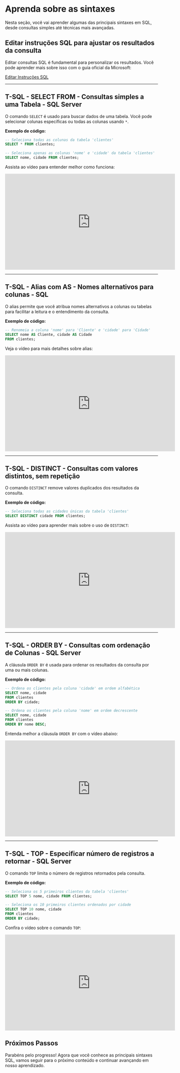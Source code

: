 # Aprenda sobre as sintaxes

Nesta seção, você vai aprender algumas das principais sintaxes em SQL, desde consultas simples até técnicas mais avançadas.

## Editar instruções SQL para ajustar os resultados da consulta

Editar consultas SQL é fundamental para personalizar os resultados. Você pode aprender mais sobre isso com o guia oficial da Microsoft:

[Editar Instruções SQL](https://support.microsoft.com/pt-br/topic/editar-instru%C3%A7%C3%B5es-sql-para-ajustar-os-resultados-da-consulta-5e10932d-20fc-4a66-bf40-b3f8b207e4a8)

---

## T-SQL - SELECT FROM - Consultas simples a uma Tabela - SQL Server

O comando `SELECT` é usado para buscar dados de uma tabela. Você pode selecionar colunas específicas ou todas as colunas usando `*`.

**Exemplo de código:**

```sql
-- Seleciona todas as colunas da tabela 'clientes'
SELECT * FROM clientes;

-- Seleciona apenas as colunas 'nome' e 'cidade' da tabela 'clientes'
SELECT nome, cidade FROM clientes;
```

Assista ao vídeo para entender melhor como funciona:

<iframe width="560" height="315" src="https://www.youtube.com/embed/0xO1rVj6oHA?si=iYKtQoN7__ADbsBl" title="YouTube video player" frameborder="0" allow="accelerometer; autoplay; clipboard-write; encrypted-media; gyroscope; picture-in-picture; web-share" referrerpolicy="strict-origin-when-cross-origin" allowfullscreen></iframe>

---

## T-SQL - Alias com AS - Nomes alternativos para colunas - SQL

O alias permite que você atribua nomes alternativos a colunas ou tabelas para facilitar a leitura e o entendimento da consulta.

**Exemplo de código:**

```sql
-- Renomeia a coluna 'nome' para 'Cliente' e 'cidade' para 'Cidade'
SELECT nome AS Cliente, cidade AS Cidade
FROM clientes;
```

Veja o vídeo para mais detalhes sobre alias:

<iframe width="560" height="315" src="https://www.youtube.com/embed/RbVvrcK5yJo?si=gVQdZrKkVSnZ0quL" title="YouTube video player" frameborder="0" allow="accelerometer; autoplay; clipboard-write; encrypted-media; gyroscope; picture-in-picture; web-share" referrerpolicy="strict-origin-when-cross-origin" allowfullscreen></iframe>

---

## T-SQL - DISTINCT - Consultas com valores distintos, sem repetição

O comando `DISTINCT` remove valores duplicados dos resultados da consulta.

**Exemplo de código:**

```sql
-- Seleciona todas as cidades únicas da tabela 'clientes'
SELECT DISTINCT cidade FROM clientes;
```

Assista ao vídeo para aprender mais sobre o uso de `DISTINCT`:

<iframe width="560" height="315" src="https://www.youtube.com/embed/scCo_1F6_Pg?si=-ak8GXPpcZc5OhUF" title="YouTube video player" frameborder="0" allow="accelerometer; autoplay; clipboard-write; encrypted-media; gyroscope; picture-in-picture; web-share" referrerpolicy="strict-origin-when-cross-origin" allowfullscreen></iframe>

---

## T-SQL - ORDER BY - Consultas com ordenação de Colunas - SQL Server

A cláusula `ORDER BY` é usada para ordenar os resultados da consulta por uma ou mais colunas.

**Exemplo de código:**

```sql
-- Ordena os clientes pela coluna 'cidade' em ordem alfabética
SELECT nome, cidade
FROM clientes
ORDER BY cidade;

-- Ordena os clientes pela coluna 'nome' em ordem decrescente
SELECT nome, cidade
FROM clientes
ORDER BY nome DESC;
```

Entenda melhor a cláusula `ORDER BY` com o vídeo abaixo:

<iframe width="560" height="315" src="https://www.youtube.com/embed/HNZxBgHW_VY?si=LUoS8Gvcri9_X2TE" title="YouTube video player" frameborder="0" allow="accelerometer; autoplay; clipboard-write; encrypted-media; gyroscope; picture-in-picture; web-share" referrerpolicy="strict-origin-when-cross-origin" allowfullscreen></iframe>

---

## T-SQL - TOP - Especificar número de registros a retornar - SQL Server

O comando `TOP` limita o número de registros retornados pela consulta.

**Exemplo de código:**

```sql
-- Seleciona os 5 primeiros clientes da tabela 'clientes'
SELECT TOP 5 nome, cidade FROM clientes;

-- Seleciona os 10 primeiros clientes ordenados por cidade
SELECT TOP 10 nome, cidade
FROM clientes
ORDER BY cidade;
```

Confira o vídeo sobre o comando `TOP`:

<iframe width="560" height="315" src="https://www.youtube.com/embed/YaCfy6PvzAE?si=FoWiT3N8IDtp6c6D" title="YouTube video player" frameborder="0" allow="accelerometer; autoplay; clipboard-write; encrypted-media; gyroscope; picture-in-picture; web-share" referrerpolicy="strict-origin-when-cross-origin" allowfullscreen></iframe>

## Próximos Passos

Parabéns pelo progresso! Agora que você conhece as principais sintaxes SQL, vamos seguir para o próximo conteúdo e continuar avançando em nosso aprendizado.
